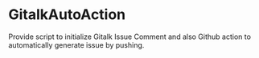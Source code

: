# GitalkAutoAction
Provide script to initialize Gitalk Issue Comment and also Github action to automatically generate issue by pushing.
